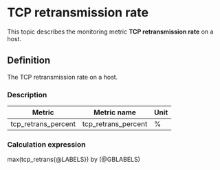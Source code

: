# TCP retransmission rate

This topic describes the monitoring metric **TCP retransmission rate** on a host.

## Definition

The TCP retransmission rate on a host.

### Description

| **Metric** | **Metric name** | **Unit** |
|---------|-------------|--------|
| tcp_retrans_percent | tcp_retrans_percent | % |

### Calculation expression

max(tcp_retrans{@LABELS}) by (@GBLABELS)
